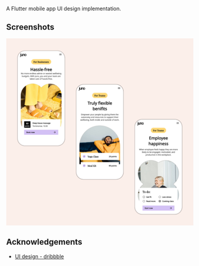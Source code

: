 A Flutter mobile app UI design implementation.

## Screenshots

![App Screenshot](https://github.com/TecHaxter/juno/blob/main/screenshot/screenshot.png?raw=true)

## Acknowledgements

- [UI design - dribbble](https://dribbble.com/shots/19334501-Juno-Mobile-Website)
